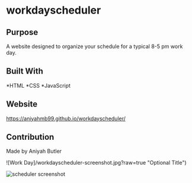 # workdayscheduler

## Purpose
A website designed to organize your schedule for a typical 8-5 pm work day.

## Built With
*HTML
*CSS
*JavaScript

## Website
https://aniyahmb99.github.io/workdayscheduler/

## Contribution
Made by Aniyah Butler

![Work Day]/workdayscheduler-screenshot.jpg?raw=true "Optional Title")

![scheduler screenshot](https://github.com/aniyahmb99/workdayscheduler/main/workdayscheduler-screenshot.jpg?raw=true)
